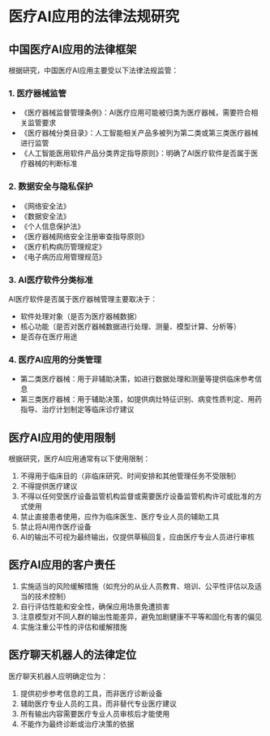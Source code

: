 # 医疗AI应用的法律法规研究

## 中国医疗AI应用的法律框架

根据研究，中国医疗AI应用主要受以下法律法规监管：

### 1. 医疗器械监管

- 《医疗器械监督管理条例》：AI医疗应用可能被归类为医疗器械，需要符合相关监管要求
- 《医疗器械分类目录》：人工智能相关产品多被列为第二类或第三类医疗器械进行监管
- 《人工智能医用软件产品分类界定指导原则》：明确了AI医疗软件是否属于医疗器械的判断标准

### 2. 数据安全与隐私保护

- 《网络安全法》
- 《数据安全法》
- 《个人信息保护法》
- 《医疗器械网络安全注册审查指导原则》
- 《医疗机构病历管理规定》
- 《电子病历应用管理规范》

### 3. AI医疗软件分类标准

AI医疗软件是否属于医疗器械管理主要取决于：
- 软件处理对象（是否为医疗器械数据）
- 核心功能（是否对医疗器械数据进行处理、测量、模型计算、分析等）
- 是否存在医疗用途

### 4. 医疗AI应用的分类管理

- 第二类医疗器械：用于非辅助决策，如进行数据处理和测量等提供临床参考信息
- 第三类医疗器械：用于辅助决策，如提供病灶特征识别、病变性质判定、用药指导、治疗计划制定等临床诊疗建议

## 医疗AI应用的使用限制

根据研究，医疗AI应用通常有以下使用限制：

1. 不得用于临床目的（非临床研究、时间安排和其他管理任务不受限制）
2. 不得提供医疗建议
3. 不得以任何受医疗设备监管机构监督或需要医疗设备监管机构许可或批准的方式使用
4. 禁止直接患者使用，应作为临床医生、医疗专业人员的辅助工具
5. 禁止将AI用作医疗设备
6. AI的输出不可视为最终输出，仅提供草稿回复，应由医疗专业人员进行审核

## 医疗AI应用的客户责任

1. 实施适当的风险缓解措施（如充分的从业人员教育、培训、公平性评估以及适当的技术控制）
2. 自行评估性能和安全性，确保应用场景免遭损害
3. 注意模型对不同人群的输出性能差异，避免加剧健康不平等和固化有害的偏见
4. 实施注重公平性的评估和缓解措施

## 医疗聊天机器人的法律定位

医疗聊天机器人应明确定位为：
1. 提供初步参考信息的工具，而非医疗诊断设备
2. 辅助医疗专业人员的工具，而非替代专业医疗建议
3. 所有输出内容需要医疗专业人员审核后才能使用
4. 不能作为最终诊断或治疗决策的依据
